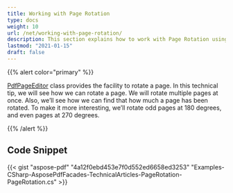 ```yaml
---
title: Working with Page Rotation
type: docs
weight: 10
url: /net/working-with-page-rotation/
description: This section explains how to work with Page Rotation using PdfPageEditor Class.
lastmod: "2021-01-15"
draft: false
---
```


{{% alert color="primary" %}} 

[PdfPageEditor](http://www.aspose.com/api/net/pdf/aspose.pdf.facades/PdfPageEditor) class provides the facility to rotate a page. In this technical tip, we will see how we can rotate a page. We will rotate multiple pages at once. Also, we’ll see how we can find that how much a page has been rotated. To make it more interesting, we’ll rotate odd pages at 180 degrees, and even pages at 270 degrees.

{{% /alert %}} 

## Code Snippet


{{< gist "aspose-pdf" "4a12f0ebd453e7f0d552ed6658ed3253" "Examples-CSharp-AsposePdfFacades-TechnicalArticles-PageRotation-PageRotation.cs" >}}
